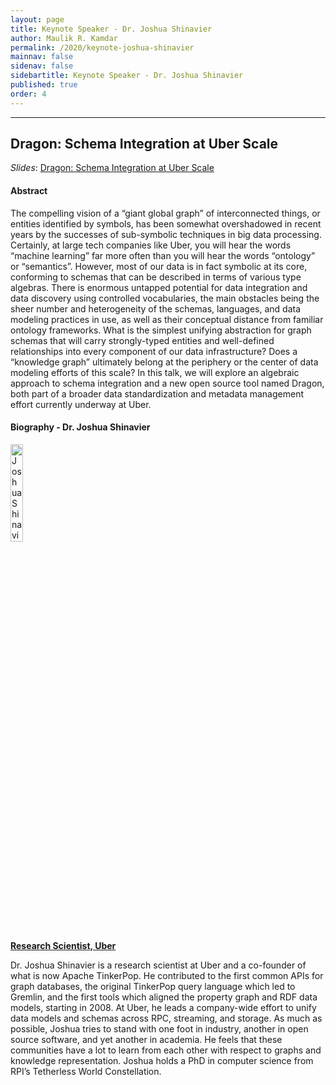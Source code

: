 ```yaml
---
layout: page
title: Keynote Speaker - Dr. Joshua Shinavier
author: Maulik R. Kamdar
permalink: /2020/keynote-joshua-shinavier
mainnav: false
sidenav: false
sidebartitle: Keynote Speaker - Dr. Joshua Shinavier
published: true
order: 4
---
```


----------------------------------------------------------------

## **Dragon: Schema Integration at Uber Scale**

*Slides*: [Dragon: Schema Integration at Uber Scale](https://eng.uber.com/dragon-schema-integration-at-uber-scale/)

#### **Abstract**

The compelling vision of a “giant global graph” of interconnected things, or entities identified by symbols, has been somewhat overshadowed in recent years by the successes of sub-symbolic techniques in big data processing. Certainly, at large tech companies like Uber, you will hear the words “machine learning” far more often than you will hear the words “ontology” or “semantics”. However, most of our data is in fact symbolic at its core, conforming to schemas that can be described in terms of various type algebras. There is enormous untapped potential for data integration and data discovery using controlled vocabularies, the main obstacles being the sheer number and heterogeneity of the schemas, languages, and data modeling practices in use, as well as their conceptual distance from familiar ontology frameworks. What is the simplest unifying abstraction for graph schemas that will carry strongly-typed entities and well-defined relationships into every component of our data infrastructure? Does a “knowledge graph” ultimately belong at the periphery or the center of data modeling efforts of this scale? In this talk, we will explore an algebraic approach to schema integration and a new open source tool named Dragon, both part of a broader data standardization and metadata management effort currently underway at Uber.

#### **Biography - Dr. Joshua Shinavier**

[<img src="https://us2ts.org/2020/images/joshua-shinavier.png" alt="Joshua Shinavier" width="20%">](https://www.linkedin.com/in/joshuashinavier/)

[**Research Scientist, Uber**](https://www.linkedin.com/in/joshuashinavier/)

Dr. Joshua Shinavier is a research scientist at Uber and a co-founder of what is now Apache TinkerPop. He contributed to the first common APIs for graph databases, the original TinkerPop query language which led to Gremlin, and the first tools which aligned the property graph and RDF data models, starting in 2008. At Uber, he leads a company-wide effort to unify data models and schemas across RPC, streaming, and storage. As much as possible, Joshua tries to stand with one foot in industry, another in open source software, and yet another in academia. He feels that these communities have a lot to learn from each other with respect to graphs and knowledge representation. Joshua holds a PhD in computer science from RPI’s Tetherless World Constellation.